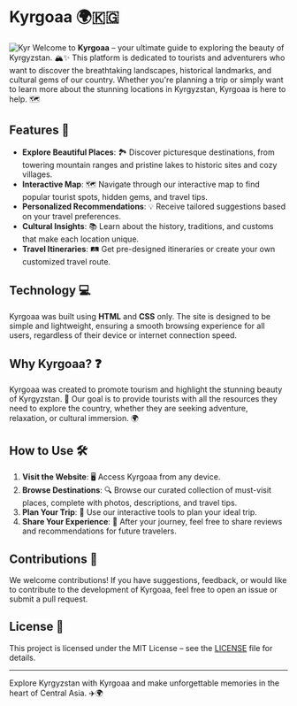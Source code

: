 # Kyrgoaa 🌍🇰🇬
![Kyr](https://i.ibb.co/3rzjPNG/images.jpg)
Welcome to **Kyrgoaa** – your ultimate guide to exploring the beauty of Kyrgyzstan. 🏔️✨ This platform is dedicated to tourists and adventurers who want to discover the breathtaking landscapes, historical landmarks, and cultural gems of our country. Whether you're planning a trip or simply want to learn more about the stunning locations in Kyrgyzstan, Kyrgoaa is here to help. 🗺️

## Features 🌟

- **Explore Beautiful Places**: 🏞️ Discover picturesque destinations, from towering mountain ranges and pristine lakes to historic sites and cozy villages.
- **Interactive Map**: 🗺️ Navigate through our interactive map to find popular tourist spots, hidden gems, and travel tips.
- **Personalized Recommendations**: 💡 Receive tailored suggestions based on your travel preferences.
- **Cultural Insights**: 📚 Learn about the history, traditions, and customs that make each location unique.
- **Travel Itineraries**: 🛤️ Get pre-designed itineraries or create your own customized travel route.

## Technology 💻

Kyrgoaa was built using **HTML** and **CSS** only. The site is designed to be simple and lightweight, ensuring a smooth browsing experience for all users, regardless of their device or internet connection speed.

## Why Kyrgoaa? ❓

Kyrgoaa was created to promote tourism and highlight the stunning beauty of Kyrgyzstan. 🌄 Our goal is to provide tourists with all the resources they need to explore the country, whether they are seeking adventure, relaxation, or cultural immersion. 🌍

## How to Use 🛠️

1. **Visit the Website**: 🖥️ Access Kyrgoaa from any device.
2. **Browse Destinations**: 🔍 Browse our curated collection of must-visit places, complete with photos, descriptions, and travel tips.
3. **Plan Your Trip**: 🧳 Use our interactive tools to plan your ideal trip.
4. **Share Your Experience**: 🌟 After your journey, feel free to share reviews and recommendations for future travelers.

## Contributions 🤝

We welcome contributions! If you have suggestions, feedback, or would like to contribute to the development of Kyrgoaa, feel free to open an issue or submit a pull request.

## License 📝

This project is licensed under the MIT License – see the [LICENSE](LICENSE) file for details.

---

Explore Kyrgyzstan with Kyrgoaa and make unforgettable memories in the heart of Central Asia. ✈️🌍
